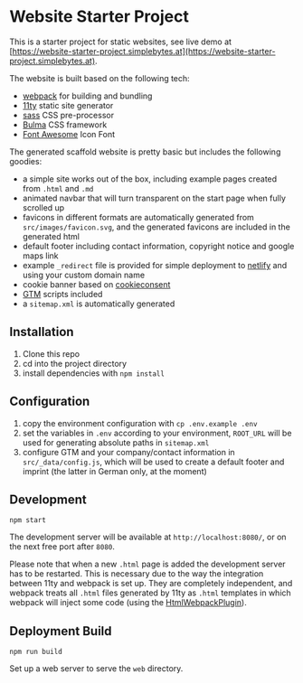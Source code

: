 # Website Starter Project

This is a starter project for static websites, see live demo at [https://website-starter-project.simplebytes.at](https://website-starter-project.simplebytes.at).

The website is built based on the following tech:

- [webpack](https://webpack.js.org/) for building and bundling
- [11ty](https://www.11ty.dev/) static site generator
- [sass](https://sass-lang.com/) CSS pre-processor
- [Bulma](https://bulma.io/) CSS framework
- [Font Awesome](https://fontawesome.com/) Icon Font

The generated scaffold website is pretty basic but includes the following goodies:

- a simple site works out of the box, including example pages created from `.html` and `.md`
- animated navbar that will turn transparent on the start page when fully scrolled up
- favicons in different formats are automatically generated from `src/images/favicon.svg`, and the generated favicons are included in the generated html
- default footer including contact information, copyright notice and google maps link
- example `_redirect` file is provided for simple deployment to [netlify](https://www.netlify.com/) and using your custom domain name
- cookie banner based on [cookieconsent](https://www.npmjs.com/package/cookieconsent)
- [GTM](https://tagmanager.google.com/#/home) scripts included
- a `sitemap.xml` is automatically generated

## Installation

1. Clone this repo
1. cd into the project directory
1. install dependencies with `npm install`

## Configuration

1. copy the environment configuration with `cp .env.example .env`
1. set the variables in `.env` according to your environment, `ROOT_URL` will be used for generating absolute paths in `sitemap.xml`
1. configure GTM and your company/contact information in `src/_data/config.js`, which will be used to create a default footer and imprint (the latter in German only, at the moment)

## Development

```
npm start
```

The development server will be available at `http://localhost:8080/`, or on the next free port after `8080`.

Please note that when a new `.html` page is added the development server has to be restarted. This is necessary due to the way the integration between 11ty and webpack is set up. They are completely independent, and webpack treats all `.html` files generated by 11ty as `.html` templates in which webpack will inject some code (using the [HtmlWebpackPlugin](https://webpack.js.org/plugins/html-webpack-plugin/)).

## Deployment Build

```
npm run build
```

Set up a web server to serve the `web` directory.
